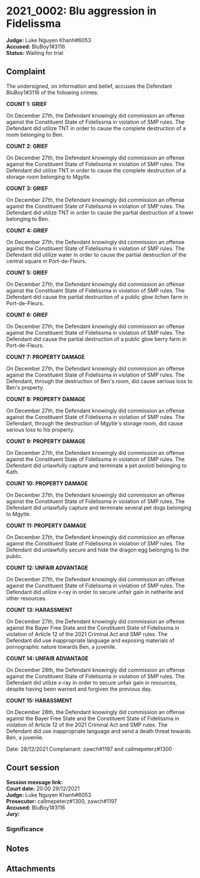 # 2021_0002: Blu aggression in Fidelissma
**Judge:** Luke Nguyen Khanh#6053\
**Accused:** BluBoy1#3116\
**Status:** Waiting for trial

## Complaint
The undersigned, on information and belief, accuses the Defendant BluBoy1#3116 of the following crimes:

__COUNT 1: GRIEF__

On December 27th, the Defendant knowingly did commission an offense against the Constituent State of Fidelissma in violation of SMP rules. The Defendant did utilize TNT in order to cause the complete destruction of a room belonging to Ben.

__COUNT 2: GRIEF__

On December 27th, the Defendant knowingly did commission an offense against the Constituent State of Fidelissma in violation of SMP rules. The Defendant did utilize TNT in order to cause the complete destruction of a storage room belonging to Mgytle.

__COUNT 3: GRIEF__

On December 27th, the Defendant knowingly did commission an offense against the Constituent State of Fidelissma in violation of SMP rules. The Defendant did utilize TNT in order to cause the partial destruction of a tower belonging to Ben.

__COUNT 4: GRIEF__

On December 27th, the Defendant knowingly did commission an offense against the Constituent State of Fidelissma in violation of SMP rules. The Defendant did utilize water in order to cause the partial destruction of the central square in Port-de-Fleurs.

__COUNT 5: GRIEF__

On December 27th, the Defendant knowingly did commission an offense against the Constituent State of Fidelissma in violation of SMP rules. The Defendant did cause the partial destruction of a public glow lichen farm in Port-de-Fleurs.

__COUNT 6: GRIEF__

On December 27th, the Defendant knowingly did commission an offense against the Constituent State of Fidelissma in violation of SMP rules. The Defendant did cause the partial destruction of a public glow berry farm in Port-de-Fleurs.

__COUNT 7: PROPERTY DAMAGE__

On December 27th, the Defendant knowingly did commission an offense against the Constituent State of Fidelissma in violation of SMP rules. The Defendant, through the destruction of Ben's room, did cause serious loss to Ben's property.

__COUNT 8: PROPERTY DAMAGE__

On December 27th, the Defendant knowingly did commission an offense against the Constituent State of Fidelissma in violation of SMP rules. The Defendant, through the destruction of Mgytle's storage room, did cause serious loss to his property.

__COUNT 9: PROPERTY DAMAGE__

On December 27th, the Defendant knowingly did commission an offense against the Constituent State of Fidelissma in violation of SMP rules. The Defendant did unlawfully capture and terminate a pet axolotl belonging to Kath.

__COUNT 10: PROPERTY DAMAGE__

On December 27th, the Defendant knowingly did commission an offense against the Constituent State of Fidelissma in violation of SMP rules. The Defendant did unlawfully capture and terminate several pet dogs belonging to Mgytle.

__COUNT 11: PROPERTY DAMAGE__

On December 27th, the Defendant knowingly did commission an offense against the Constituent State of Fidelissma in violation of SMP rules. The Defendant did unlawfully secure and hide the dragon egg belonging to the public.

__COUNT 12: UNFAIR ADVANTAGE__

On December 27th, the Defendant knowingly did commission an offense against the Constituent State of Fidelissma in violation of SMP rules. The Defendant did utilize x-ray in order to secure unfair gain in netherite and other resources.

__COUNT 13: HARASSMENT__

On December 27th, the Defendant knowingly did commission an offense against the Bayer Free State and the Constituent State of Fidelissma in violation of Article 12 of the 2021 Criminal Act and SMP rules. The Defendant did use inappropriate language and exposing materials of pornographic nature towards Ben, a juvenile.

__COUNT 14: UNFAIR ADVANTAGE__

On December 28th, the Defendant knowingly did commission an offense against the Constituent State of Fidelissma in violation of SMP rules. The Defendant did utilize x-ray in order to secure unfair gain in resources, despite having been warned and forgiven the previous day.

__COUNT 15: HARASSMENT__

On December 28th, the Defendant knowingly did commission an offense against the Bayer Free State and the Constituent State of Fidelissma in violation of Article 12 of the 2021 Criminal Act and SMP rules. The Defendant did use inappropriate language and send a death threat towards Ben, a juvenile.

Date: 28/12/2021
Complainant: zawch#1197 and callmepeterz#1300

## Court session
**Session message link:** \
**Court date:** 20:00 29/12/2021\
**Judge:** Luke Nguyen Khanh#6053\
**Prosecutor:** callmepeterz#1300, zawch#1197\
**Accused:** BluBoy1#3116\
**Jury:**

### Significance

## Notes

## Attachments